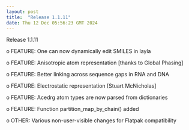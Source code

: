 ```yaml
---
layout: post
title:  "Release 1.1.11"
date: Thu 12 Dec 05:56:23 GMT 2024
---
```


  Release 1.1.11

  o FEATURE: One can now dynamically edit SMILES in layla

  o FEATURE: Anisotropic atom representation
             [thanks to Global Phasing]

  o FEATURE: Better linking across sequence gaps in RNA and DNA

  o FEATURE: Electrostatic representation [Stuart McNicholas]

  o FEATURE: Acedrg atom types are now parsed from dictionaries

  o FEATURE: Function partition_map_by_chain() added

  o OTHER:   Various non-user-visible changes for Flatpak compatibility


